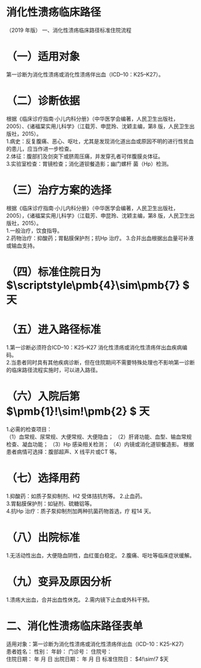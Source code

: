 # 消化性溃疡临床路径  
（2019 年版） 
    一、消化性溃疡临床路径标准住院流程  
# （一）适用对象  
第一诊断为消化性溃疡或消化性溃疡伴出血（ICD–10：K25–K27）。  
# （二）诊断依据  
根据《临床诊疗指南·小儿内科分册》（中华医学会编著，人民卫生出版社，2005）、《诸福棠实用儿科学》（江载芳、申昆玲、沈颖主编，第8 版，人民卫生出版社，2015）。  
1.病史：反复腹痛、恶心、呕吐，尤其是发现消化道出血或原因不明的进行性贫血的患儿，应当作进一步检查。  
2.体征：腹部扪及剑突下或脐周压痛，并发穿孔者可伴腹膜炎体征。  
3.实验室检查：胃镜检查；消化道钡餐造影；幽门螺杆 菌（Hp）检测。  
# （三）治疗方案的选择  
根据《临床诊疗指南·小儿内科分册》（中华医学会编著，人民卫生出版社，2005），《诸福棠实用儿科学》（江载芳、申昆玲、沈颖主编，第8 版，人民卫生出版社，2015）。  
1.一般治疗，饮食指导。  
2.药物治疗：抑酸药；胃黏膜保护剂；抗Hp 治疗。 
    3.合并出血根据出血量可补液或输血支持。  
# （四）标准住院日为 $\scriptstyle\pmb{4}\sim\pmb{7} $ 天  
#     （五）进入路径标准  
1.第一诊断必须符合ICD–10：K25–K27 消化性溃疡或消化性溃疡伴出血疾病编码。  
2.当患者同时具有其他疾病诊断，但在住院期间不需要特殊处理也不影响第一诊断的临床路径流程实施时，可以进入路径。  
# （六）入院后第 $\pmb{1}\!\sim\!\pmb{2} $ 天  
1.必需的检查项目：  
（1）血常规、尿常规、大便常规、大便隐血； （2）肝肾功能、血型、输血常规检查、凝血功能；  （3）Hp 感染相关检测； （4）内镜或消化道钡餐造影。 根据患者病情可选择：腹部超声、X 线平片或CT 等。  
# （七）选择用药  
1.抑酸药：如质子泵抑制剂、H2 受体拮抗剂等。 
    2.止血药。  
3.胃黏膜保护剂：如铋剂、硫糖铝等。  
4.抗Hp 治疗：质子泵抑制剂加两种抗菌药物首选，疗 程14 天。  
# （八）出院标准  
1.无活动性出血，大便隐血阴性，血红蛋白稳定。 
  2.腹痛、呕吐等临床症状缓解。  
# （九）变异及原因分析  
1.溃疡大出血，合并出血性休克。 
  2.需内镜下止血或外科干预。  
# 二、消化性溃疡临床路径表单  
适用对象：第一诊断为消化性溃疡或消化性溃疡伴出血（ICD-10：K25-K27）  
患者姓名：    性别：    年龄：    门诊号：    住院号：  
住院日期：    年   月   日 出院日期：    年   月   日 标准住院日： $4\!\sim\!7 $天  
